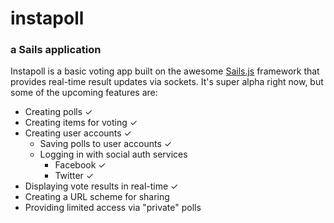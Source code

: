 # instapoll
### a Sails application

Instapoll is a basic voting app built on the awesome [Sails.js](https://github.com/balderdashy/sails) framework that provides real-time result updates via sockets. It's super alpha right now, but some of the upcoming features are:

- Creating polls &#x2713;
- Creating items for voting &#x2713;
- Creating user accounts &#x2713;
  - Saving polls to user accounts &#x2713;
  - Logging in with social auth services
    - Facebook &#x2713;
    - Twitter &#x2713;
- Displaying vote results in real-time &#x2713;
- Creating a URL scheme for sharing
- Providing limited access via "private" polls

